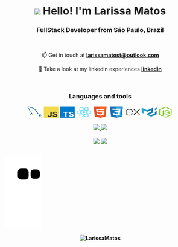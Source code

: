

<h1 align="center" color="069bfb">
<!--   <img src="https://i.giphy.com/media/dB0lH3k3AE96259Exh/giphy.webp" width="60"> -->
  <img src="https://media2.giphy.com/media/TFZpl4btFODjSbwAKS/giphy.gif?cid=ecf05e47bsa2vvumi4osgtxszdi09kkya33ulz2l8w65b6wb&rid=giphy.gif&ct=s" width="29">
  <span color="red">Hello! I'm Larissa Matos</span>
</h1>
<h3 align="center">
  FullStack Developer from São Paulo, Brazil
</h3>
<br />

<div align="center">
  
 📫 Get in touch at <a href = "mailto:larissamatost@outlook.com"><b>larissamatost@outlook.com </b></a>   

 📄 Take a look at my linkedin experiences <b> [linkedin](https://www.linkedin.com/in/larissa-matos-b5aa93127/)
</div>
  
<div style="display: inline_block" align="center"><br>
  <h3>Languages and tools</h3>
      <img align="center" alt="Larissa-MySQL" height="30" width="40" src="https://raw.githubusercontent.com/devicons/devicon/master/icons/mysql/mysql-original.svg">
   	  <img align="center" alt="Larissa-Javascript" height="30" width="40" src="https://raw.githubusercontent.com/devicons/devicon/master/icons/javascript/javascript-original.svg">
  	<img align="center" alt="Larissa-Ts" height="30" width="40" src="https://raw.githubusercontent.com/devicons/devicon/master/icons/typescript/typescript-plain.svg">
  	<img align="center" alt="Larissa-React" height="30" width="40" src="https://raw.githubusercontent.com/devicons/devicon/master/icons/react/react-original.svg">
  	<img align="center" alt="Larissa-HTML" height="30" width="40" src="https://raw.githubusercontent.com/devicons/devicon/master/icons/html5/html5-original.svg">
  	<img align="center" alt="Larissa-CSS" height="30" width="40" src="https://raw.githubusercontent.com/devicons/devicon/master/icons/css3/css3-original.svg">
  	<img align="center" alt="Larissa-Express" height="30" width="40" src="https://raw.githubusercontent.com/devicons/devicon/master/icons/express/express-original.svg">
  	<img align="center" alt="Larissa-MaterialUI" height="30" width="40" src="https://raw.githubusercontent.com/devicons/devicon/master/icons/materialui/materialui-original.svg">
  	<img align="center" alt="Larissa-NodeJS" height="30" width="40" src="https://raw.githubusercontent.com/devicons/devicon/master/icons/nodejs/nodejs-original.svg">

</div>
<br />
<div align="center">
  
  <a href="https://github.com/MatosLarissa">
  <img height="160em" src="https://github-readme-stats.vercel.app/api?username=MatosLarissa&show_icons=true&title_color=069bfb&hide_border=true&icon_color=00c647&text_color=0a0c10&bg_color=DEG,b00bf3,870cd0,440497,13056b&include_all_commits=true&count_private=true"/>
  <img height="160em" src="https://github-readme-stats.vercel.app/api/top-langs/?username=MatosLarissa&layout=compact&langs_count=7&theme=dracula&title_color=069bfb&hide_border=true&icon_color=00c647&text_color=0a0c10&bg_color=DEG,b00bf3,870cd0,440497,13056b&include_all_commits=true&count_private=true""/>

</div>
<br />  
  
  
 <div align="center">  
  <a href = "mailto:larissamatost@outlook.com"><img src="https://img.shields.io/badge/-Gmail-%23333?style=for-the-badge&logo=gmail&logoColor=white" target="_blank"></a>
  <a href="https://www.linkedin.com/in/larissa-matos-b5aa93127/" target="_blank"><img src="https://img.shields.io/badge/-LinkedIn-%230077B5?style=for-the-badge&logo=linkedin&logoColor=white" target="_blank"></a> 
  </div>
  
  ##  

  
![Snake animation](https://github.com/MatosLarissa/MatosLarissa/blob/output/github-contribution-grid-snake.svg)
  
<div align='center'>
    <img src="https://komarev.com/ghpvc/?username=MatosLarissa&color=ae0bf1&style=flat-square" alt="LarissaMatos" />
</div>  
